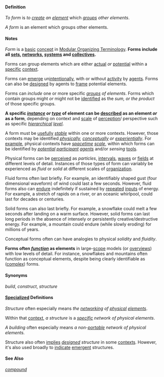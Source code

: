 #### Definition

*To form* is *to [create](https://github.com/gcassel/Modular-Organization-Terminology/blob/master/terms/create.md) an [element](https://github.com/gcassel/Modular-Organization-Terminology/blob/master/terms/element.md)* which *[groups](https://github.com/gcassel/Modular-Organization-Terminology/blob/master/terms/group.md) other elements*. 

*A form* is an element which groups other elements.   

#### Notes

*Form* is a [basic](https://github.com/gcassel/Modular-Organization-Terminology/blob/master/terms/base.md) [concept](https://github.com/gcassel/Modular-Organization-Terminology/blob/master/terms/concept.md) in [Modular Organizing Terminology](https://github.com/gcassel/Modular-Organization-Terminology/).   **Forms include all [sets](https://github.com/gcassel/Modular-Organization-Terminology/blob/master/terms/set.md), [networks](https://github.com/gcassel/Modular-Organization-Terminology/blob/master/terms/network.md), [systems](https://github.com/gcassel/Modular-Organization-Terminology/blob/master/terms/system.md) and [collectives](https://github.com/gcassel/Modular-Organization-Terminology/blob/master/terms/collective.md).**

Forms can group elements which are either [actual](https://github.com/gcassel/Modular-Organization-Terminology/blob/master/terms/active.md) *or* [potential](https://github.com/gcassel/Modular-Organization-Terminology/blob/master/terms/potential.md) within a [specific](https://github.com/gcassel/Modular-Organizing-Terminology/blob/master/terms/specific.md) [context](https://github.com/gcassel/Modular-Organizing-Terminology/blob/master/terms/context.md).

Forms can [emerge](https://github.com/gcassel/Modular-Organization-Terminology/blob/master/terms/emerge.md) un[intentionally](https://github.com/gcassel/Modular-Organization-Terminology/blob/master/terms/intend.md), with or without [activity](https://github.com/gcassel/Modular-Organization-Terminology/blob/master/terms/activity.md) by [agents](https://github.com/gcassel/Modular-Organization-Terminology/blob/master/terms/agent.md).   Forms can also be [designed](https://github.com/gcassel/Modular-Organization-Terminology/blob/master/terms/design.md) by agents to [frame](https://github.com/gcassel/Modular-Organization-Terminology/blob/master/terms/frame.md) potential elements.  

Forms can *include* one or more specific *[groups](https://github.com/gcassel/Modular-Organization-Terminology/blob/master/terms/group.md) of elements*.  Forms which contain groups might *or* might not be [identified](https://github.com/gcassel/Modular-Organization-Terminology/blob/master/terms/identify.md) as the *sum, or the product* of those specific groups.

**A specific *[instance](https://github.com/gcassel/Modular-Organization-Terminology/blob/master/terms/instance.md) or [type](https://github.com/gcassel/Modular-Organization-Terminology/blob/master/terms/type.md)* of element can be [described](https://github.com/gcassel/Modular-Organization-Terminology/blob/master/terms/description.md) as an element *or* as a form**, depending on context and [scale](https://github.com/gcassel/Modular-Organization-Terminology/blob/master/terms/scale.md) of [perception](https://github.com/gcassel/Modular-Organization-Terminology/blob/master/terms/perceive.md)/ perspective such as specific *[hierarchical](https://github.com/gcassel/Modular-Organization-Terminology/blob/master/terms/hierarchy.md) [level](https://github.com/gcassel/Modular-Organization-Terminology/blob/master/terms/level.md)*.

A form must be [usefully](https://github.com/gcassel/Modular-Organization-Terminology/blob/master/terms/use.md) *[stable](https://github.com/gcassel/Modular-Organization-Terminology/blob/master/terms/stabilize.md)* within one or more contexts.  However, those contexts may be identified *[physically](https://github.com/gcassel/Modular-Organization-Terminology/blob/master/terms/physical.md), [conceptually](https://github.com/gcassel/Modular-Organization-Terminology/blob/master/terms/concept.md) or [experientially](https://github.com/gcassel/Modular-Organization-Terminology/blob/master/terms/experience.md)*.  For [example](https://github.com/gcassel/Modular-Organization-Terminology/blob/master/terms/example.md), physical contexts have *[spacetime](https://github.com/gcassel/Modular-Organization-Terminology/blob/master/terms/spacetime.md) [scale](https://github.com/gcassel/Modular-Organization-Terminology/blob/master/terms/scale.md)*, within which forms can be identified by *[potential](https://github.com/gcassel/Modular-Organization-Terminology/blob/master/terms/potential.md) [participant](https://github.com/gcassel/Modular-Organization-Terminology/blob/master/terms/participate.md) [agents](https://github.com/gcassel/Modular-Organization-Terminology/blob/master/terms/agent.md)* and/or *sensing* [tools](https://github.com/gcassel/Modular-Organization-Terminology/blob/master/terms/tool.md).  

Physical forms can be [perceived](https://github.com/gcassel/Modular-Organization-Terminology/blob/master/terms/perceive.md) as *particles*, [intervals](https://github.com/gcassel/Modular-Organization-Terminology/blob/master/terms/interval.md), [waves](https://github.com/gcassel/Modular-Organization-Terminology/blob/master/terms/wave.md) or [fields](https://github.com/gcassel/Modular-Organization-Terminology/blob/master/terms/field.md) at different levels of detail.  Instances of those types of form can variably be experienced as *fluid* or *solid* at different scales of [organization](https://github.com/gcassel/Modular-Organization-Terminology/blob/master/terms/organize.md).  

Fluid forms often last briefly.  For example, an identifiably shaped gust (four dimensional waveform) of wind could last a few seconds.  However, fluid forms also can [endure](https://github.com/gcassel/Modular-Organization-Terminology/blob/master/terms/endure.md) indefinitely if sustained by [repeated](https://github.com/gcassel/Modular-Organization-Terminology/blob/master/terms/repeat.md) [inputs](https://github.com/gcassel/Modular-Organization-Terminology/blob/master/terms/input.md) of energy.  For example, a stretch of rapids on a river, or an oceanic whirlpool, could last for decades or centuries.  

Solid forms can also last briefly.  For example, a snowflake could melt a few seconds after landing on a warm surface.  However, solid forms can last long periods in the absence of intensely or persistently creative/destructive energy.  For example, a mountain could endure (while slowly eroding) for millions of years.   

Conceptual forms often can have analogies to physical *solidity* and *fluidity*.

**Forms often *[function](https://github.com/gcassel/Modular-Organization-Terminology/blob/master/terms/function.md)* as elements** in large-[scope](https://github.com/gcassel/Modular-Organization-Terminology/blob/master/terms/scope.md) models (or [overviews](https://github.com/gcassel/Modular-Organization-Terminology/blob/master/terms/overview.md)) with low levels of detail.  For instance, snowflakes and mountains often function as conceptual elements, despite being clearly identifiable as ([complex](https://github.com/gcassel/Modular-Organization-Terminology/blob/master/terms/complex.md)) forms.

#### Synonyms

*build*, *construct*, *structure*

#### [Specialized](https://github.com/gcassel/Modular-Organization-Terminology/blob/master/terms/specialize.md) Definitions  

*Structure* often especially means *the [networking](https://github.com/gcassel/Modular-Organization-Terminology/blob/master/terms/network.md) of [physical](https://github.com/gcassel/Modular-Organization-Terminology/blob/master/terms/physical.md) [elements](https://github.com/gcassel/Modular-Organization-Terminology/blob/master/terms/element.md)*.

Within that [context](https://github.com/gcassel/Modular-Organization-Terminology/blob/master/terms/context.md), *a structure* is a *[specific](https://github.com/gcassel/Modular-Organization-Terminology/blob/master/terms/specific.md) network of physical elements*.

*A building* often especially means *a non-[portable](https://github.com/gcassel/Modular-Organization-Terminology/blob/master/terms/portable.md) network of physical elements.*   

Structure also often [implies](https://github.com/gcassel/Modular-Organization-Terminology/blob/master/terms/imply.md) *[designed](https://github.com/gcassel/Modular-Organization-Terminology/blob/master/terms/design.md) structure* in some [contexts](https://github.com/gcassel/Modular-Organization-Terminology/blob/master/terms/context.md). However, it's also used broadly to [indicate](https://github.com/gcassel/Modular-Organization-Terminology/blob/master/terms/indicate.md) [emergent](https://github.com/gcassel/Modular-Organization-Terminology/blob/master/terms/emergence.md) structures.

#### See Also

*[compound](https://github.com/gcassel/Modular-Organization-Terminology/blob/master/terms/compound.md)*

